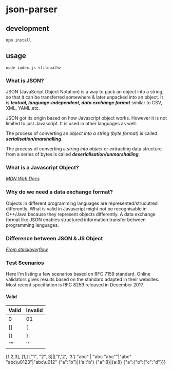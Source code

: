 # json-parser

## development

`npm install`

## usage

`node index.js <filepath>`

### What is JSON?
 JSON (JavaScript Object Notation) is a way to pack an object into a string, so that it can be transferred somewhere & later unpacked into an object. It is _**textual, language-independent, data exchange format**_ similar to CSV, XML, YAML,etc.

 JSON got its origin based on how Javascript object works. However it is not limited to just Javascript. It is used in other languages as well.

 The process of converting an _object into a string (byte format)_ is called _**serialisation/marshalling**_.

 The process of converting a _string into object_ or extracting data structure from a series of bytes is called _**deserialisation/unmarshalling**_.

### What is a Javascript Object?

_[MDN Web Docs](https://developer.mozilla.org/en-US/docs/Web/JavaScript/Guide/Working_with_Objects)_

### Why do we need a data exchange format?
Objects in different programming languages are represented/strucutred differently. What is valid in Javascript might not be recognisable in C++/Java because they represent objects differently. A data exchange format like JSON enables structured information transfer between programming languages.


### Difference between JSON & JS Object

_[From stackoverflow](https://stackoverflow.com/questions/8294088/javascript-object-vs-json)_

### Test Scenarios

Here I'm listing a few scenarios based on RFC 7159 standard. Online validators gives results based on the standard adapted in their websites. Most recent specifiation is RFC 8259 released in December 2017.

#### Valid
Valid | Invalid
------|--------
 0 |01
[]| [
{} | }
""|''
[1,2,3], [1,]
["1", "2", 3]|['1','2', '3']
"abc" | "abc
"abc\""|"abc\"
"abc\u0123"|"abc\u012"
{"a":"b"}|{'a':'b'}
{"a":8}|{a:8}
{"a":{"b":{"c":"d"}}}




